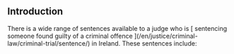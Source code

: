 ##  Introduction

There is a wide range of sentences available to a judge who is [ sentencing
someone found guilty of a criminal offence ](/en/justice/criminal-
law/criminal-trial/sentence/) in Ireland. These sentences include:
